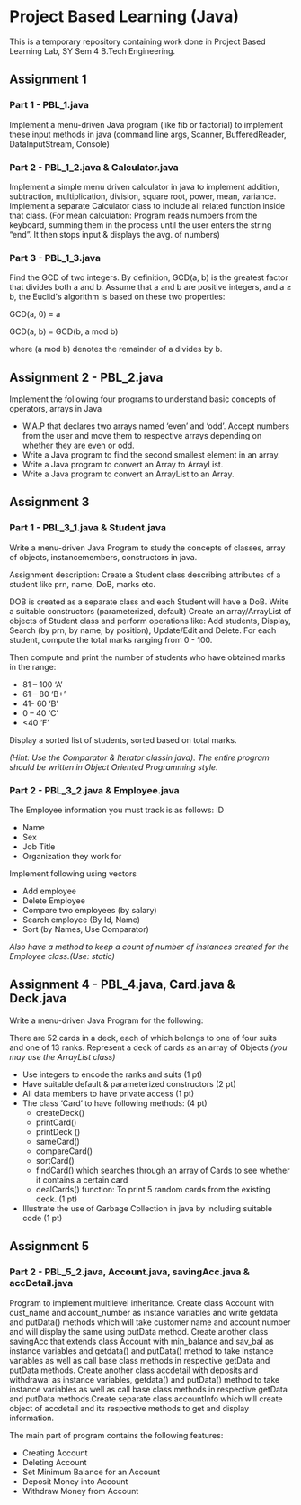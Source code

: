 # Project Based Learning (Java)

This is a temporary repository containing work done in Project Based Learning Lab, SY Sem 4 B.Tech Engineering.

## Assignment 1

### Part 1 - PBL_1.java

Implement a menu-driven Java program (like fib or factorial) to implement these input methods in java (command line args, Scanner, BufferedReader, DataInputStream, Console)

### Part 2 - PBL_1_2.java & Calculator.java

Implement a simple menu driven calculator in java to implement addition, subtraction, multiplication, division, square root, power, mean, variance. Implement a separate Calculator class to include all related function inside that class. (For mean calculation: Program reads numbers from the keyboard, summing them in the process until the user enters the string “end”. It then stops input & displays the avg. of numbers)

### Part 3 - PBL_1_3.java

Find the GCD of two integers. By definition, GCD(a, b) is the greatest factor that divides both a and b. Assume that a and b are positive integers, and a ≥ b, the Euclid's algorithm is based on these two properties:

GCD(a, 0) = a

GCD(a, b) = GCD(b, a mod b)

where (a mod b) denotes the remainder of a divides by b.

## Assignment 2 - PBL_2.java

Implement the following four programs to understand basic concepts of operators, arrays
in Java
* W.A.P that declares two arrays named ‘even’ and ‘odd’. Accept numbers from the user and move them to respective arrays depending on whether they are even or odd.
* Write a Java program to find the second smallest element in an array.
* Write a Java program to convert an Array to ArrayList.
* Write a Java program to convert an ArrayList to an Array.

## Assignment 3

### Part 1 - PBL_3_1.java & Student.java

Write a menu-driven Java Program to study the concepts of classes, array of objects, instancemembers, constructors in java.

Assignment description: ​Create a Student class describing attributes of a student like prn, name, DoB, marks etc.

DOB is created as a separate class and each Student will have a DoB. Write a suitable constructors (parameterized, default) Create an array/ArrayList of objects of Student class and perform operations like: Add students, Display, Search (by prn, by name, by position), Update/Edit and Delete. For each student, compute the total marks ranging from 0 - 100.

Then compute and print the number of students who have obtained marks in the range:
* 81 – 100 ‘A’
* 61 – 80 ‘B+’
* 41- 60 ‘B’
* 0 – 40 ‘C’
* <40 ‘F’

Display a ​sorted list of students, sorted based on total marks.

*(Hint: Use the Comparator & Iterator classin java). The entire program should be written in Object Oriented Programming style.*

### Part 2 - PBL_3_2.java & Employee.java

The Employee information you must track is as follows:
ID
* Name
* Sex
* Job Title
* Organization they work for

Implement following using vectors
* ​​Add employee
* ​​Delete Employee
* ​​Compare two employees (by salary)
* ​​Search employee (By Id, Name)​
* ​​Sort (by Names, Use Comparator)

*Also have a method to keep a count of number of instances created for the Employee class.(Use: static)*

## Assignment 4 - PBL_4.java, Card.java & Deck.java

Write a menu-driven Java Program for the following:

There are 52 cards in a deck, each of which belongs to one of four suits and one of 13 ranks. Represent a deck of cards as an array of Objects *(you may use the ArrayList class)*

* Use integers to encode the ranks and suits (1 pt)
* Have suitable default & parameterized constructors (2 pt)
* All data members to have private access (1 pt)
* The class ‘Card’ to have following methods: (4 pt)
    * createDeck()
    * printCard()
    * printDeck ()
    * sameCard()
    * compareCard()
    * sortCard()
    * findCard() which searches through an array of Cards to see whether it contains a certain card
    * dealCards() function: To print 5 random cards from the existing deck. (1 pt)
* Illustrate the use of Garbage Collection in java by including suitable code (1 pt)

## Assignment 5

### Part 2 - PBL_5_2.java, Account.java, savingAcc.java & accDetail.java

Program to implement multilevel inheritance. Create class Account with cust_name and account_number as instance variables and write getdata and putData()  methods which will take customer name and account number and will display the same using putData method. Create another class savingAcc that extends class Account with min_balance and sav_bal as instance variables and getdata() and putData() method to take instance variables as well as call base class methods in respective getData and putData methods. Create another class accdetail with deposits and withdrawal as instance variables, getdata() and putData() method to take instance variables as well as call base class methods in respective getData and putData methods.Create separate class accountInfo which will create object of accdetail and its respective methods to get and display information.

The main part of program contains the following features:

* Creating Account
* Deleting Account
* Set Minimum Balance for an Account
* Deposit Money into Account
* Withdraw Money from Account